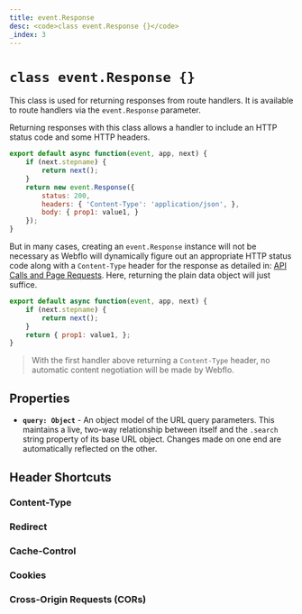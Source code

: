 ```yaml
---
title: event.Response
desc: <code>class event.Response {}</code>
_index: 3
---
```

# `class event.Response {}`

This class is used for returning responses from route handlers. It is available to route handlers via the `event.Response` parameter.

Returning responses with this class allows a handler to include an HTTP status code and some HTTP headers.

```js
export default async function(event, app, next) {
    if (next.stepname) {
        return next();
    }
    return new event.Response({
        status: 200,
        headers: { 'Content-Type': 'application/json', },
        body: { prop1: value1, }
    });
}
```

But in many cases, creating an `event.Response` instance will not be necessary as Webflo will dynamically figure out an appropriate HTTP status code along with a `Content-Type` header for the response as detailed in: [API Calls and Page Requests](../../fundamentals/requests-and-responses#api-calls-and-page-requests). Here, returning the plain data object will just suffice.

```js
export default async function(event, app, next) {
    if (next.stepname) {
        return next();
    }
    return { prop1: value1, };
}
```

> With the first handler above returning a `Content-Type` header, no automatic content negotiation will be made by Webflo.



## Properties

+ **`query: Object`** - An object model of the URL query parameters. This maintains a live, two-way relationship between itself and the `.search` string property of its base URL object. Changes made on one end are automatically reflected on the other.

## Header Shortcuts

### Content-Type

### Redirect

### Cache-Control

### Cookies

### Cross-Origin Requests (CORs)
